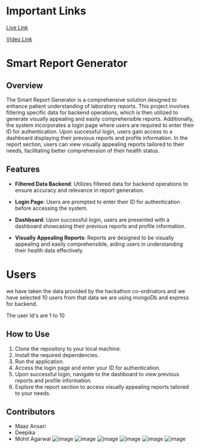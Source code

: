 # Important Links
[Live Link](https://smartreport.vercel.app/)

[Video Link](https://www.dropbox.com/scl/fi/2u1ed3era7x617nnxoil8/bandicam-2024-03-20-17-46-01-602.mp4?rlkey=py4pyaqys2dj3b74gywev199z&dl=0)
# Smart Report Generator

## Overview

The Smart Report Generator is a comprehensive solution designed to enhance patient understanding of laboratory reports. This project involves filtering specific data for backend operations, which is then utilized to generate visually appealing and easily comprehensible reports. Additionally, the system incorporates a login page where users are required to enter their ID for authentication. Upon successful login, users gain access to a dashboard displaying their previous reports and profile information. In the report section, users can view visually appealing reports tailored to their needs, facilitating better comprehension of their health status.

## Features

- **Filtered Data Backend**: Utilizes filtered data for backend operations to ensure accuracy and relevance in report generation.
  
- **Login Page**: Users are prompted to enter their ID for authentication before accessing the system.
  
- **Dashboard**: Upon successful login, users are presented with a dashboard showcasing their previous reports and profile information.
  
- **Visually Appealing Reports**: Reports are designed to be visually appealing and easily comprehensible, aiding users in understanding their health data effectively.

# Users

we have taken the data provided by the hackathon co-ordinators and we have selected 10 users from that data
we are using mongoDb and express for backend.

The user Id's are 1 to 10


## How to Use

1. Clone the repository to your local machine.
2. Install the required dependencies.
3. Run the application.
4. Access the login page and enter your ID for authentication.
5. Upon successful login, navigate to the dashboard to view previous reports and profile information.
6. Explore the report section to access visually appealing reports tailored to your needs.

## Contributors

- Maaz Ansari
- Deepika
- Mohit Agarwal
![image](https://github.com/mxansari007/smartreport/assets/82407112/63fe0868-6fee-406f-99bc-495ae8e32593)
![image](https://github.com/mxansari007/smartreport/assets/82407112/69bbf418-8599-483b-848f-4d39d2ec337f)
![image](https://github.com/mxansari007/smartreport/assets/82407112/dda32e4d-65f3-49fb-87ae-1ff2679461d2)
![image](https://github.com/mxansari007/smartreport/assets/82407112/3863c1b0-f881-4b73-bc98-f204ca44cf9f)
![image](https://github.com/mxansari007/smartreport/assets/82407112/01c5de1d-cd9d-4b9f-af3f-7b294507af92)
![image](https://github.com/mxansari007/smartreport/assets/82407112/930e08b7-fcac-4de8-8044-707eb1aca5c4)








